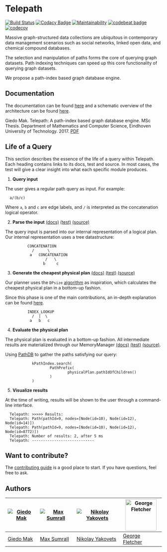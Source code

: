 Telepath
=====
[![Build Status](https://travis-ci.org/giedomak/Telepath.svg?branch=master)](https://travis-ci.org/giedomak/Telepath)
[![Codacy Badge](https://api.codacy.com/project/badge/Grade/54b77ddc30294e5ca6ce0743f50811a4)](https://www.codacy.com/app/giedomak/Telepath?utm_source=github.com&amp;utm_medium=referral&amp;utm_content=giedomak/Telepath&amp;utm_campaign=Badge_Grade)
[![Maintainability](https://api.codeclimate.com/v1/badges/be773a45c811a21e1b00/maintainability)](https://codeclimate.com/github/giedomak/Telepath/maintainability)
[![codebeat badge](https://codebeat.co/badges/ffa0cab1-0edc-4900-b96c-68a17c73e3a8)](https://codebeat.co/projects/github-com-giedomak-telepath-master)
[![codecov](https://codecov.io/gh/giedomak/Telepath/branch/master/graph/badge.svg)](https://codecov.io/gh/giedomak/Telepath)

Massive graph-structured data collections are ubiquitous in contemporary data management scenarios such as social networks, linked open data, and chemical compound databases.

The selection and manipulation of paths forms the core of querying graph datasets. Path indexing techniques can speed up this core functionality of querying graph datasets.

We propose a path-index based graph database engine.

## Documentation

The documentation can be found [here](https://giedomak.github.io/Telepath/telepath/) and a schematic overview of the architecture can be found [here](https://github.com/giedomak/Telepath/tree/master/src/main/resources).

Giedo Mak. Telepath: A path-index based graph database engine.
MSc Thesis. Department of Mathematics and Computer Science, Eindhoven University of Technology. 2017. [PDF](https://github.com/giedomak/Telepath/tree/master/src/main/resources/thesis.pdf)

## Life of a Query

This section describes the essence of the life of a query within Telepath. Each heading contains links to its docs, test and source. In most cases, the test will give a clear insight into what each specific module produces.

1. __Query input__

  The user gives a regular path query as input. For example:

  ```
    a/(b/c)
  ```

  Where `a`, `b` and `c` are edge labels, and `/` is interpreted as the concatenation logical operator.

2. __Parse the input__ [(docs)](https://giedomak.github.io/Telepath/telepath/com.github.giedomak.telepath.staticparser/-static-parser-r-p-q/index.html) [(test)](https://github.com/giedomak/Telepath/blob/master/src/test/java/com/github/giedomak/telepath/staticparser/StaticParserRPQTest.kt#L19) [(source)](https://github.com/giedomak/Telepath/blob/master/src/main/java/com/github/giedomak/telepath/staticparser/StaticParserRPQ.kt#L18)

  The query input is parsed into our internal representation of a logical plan. Our internal representation uses a tree datastructure:

              CONCATENATION
                /      \
               a   CONCATENATION
                      /   \
                     b     c

3. __Generate the cheapest physical plan__ [(docs)](https://giedomak.github.io/Telepath/telepath/com.github.giedomak.telepath.planner/-dynamic-programming-planner/index.html) [(test)](https://github.com/giedomak/Telepath/blob/master/src/test/java/com/github/giedomak/telepath/planner/DynamicProgrammingPlannerTest.kt#L29) [(source)](https://github.com/giedomak/Telepath/blob/master/src/main/java/com/github/giedomak/telepath/planner/DynamicProgrammingPlanner.kt#L20)

  Our planner uses the `DPsize` [algorithm](https://scholar.google.nl/scholar?q=Analysis+of+two+existing+and+one+new+dynamic+programming+algorithm+for+the+generation+of+optimal+bushy+join+trees+without+cross+products&btnG=&hl=en&as_sdt=0%2C5) as inspiration, which calculates the cheapest physical plan in a bottom-up fashion.

  Since this phase is one of the main contributions, an in-depth explanation can be found [here](https://github.com/giedomak/Telepath/blob/master/src/main/java/com/github/giedomak/telepath/planner).

              INDEX_LOOKUP
                /  |  \
               a   b   c

4. __Evaluate the physical plan__

  The physical plan is evaluated in a bottom-up fashion. All intermediate results are materialized through our MemoryManager [(docs)](https://giedomak.github.io/Telepath/telepath/com.github.giedomak.telepath.memorymanager/-memory-manager/index.html) [(test)](https://github.com/giedomak/Telepath/blob/master/src/test/java/com/github/giedomak/telepath/memorymanager/SimpleMemoryManagerTest.kt#L25) [(source)](https://github.com/giedomak/Telepath/blob/master/src/main/java/com/github/giedomak/telepath/memorymanager/SimpleMemoryManager.kt#L23).

  Using [PathDB](https://github.com/maxsumrall/PathDB) to gather the paths satisfying our query:

                kPathIndex.search(
                        PathPrefix(
                                physicalPlan.pathIdOfChildren()
                        )
                )

5. __Visualize results__

  At the time of writing, results will be shown to the user through a command-line interface.

  ```
    Telepath: >>>>> Results:
    Telepath: Path(pathId=9, nodes=[Node(id=10), Node(id=12), Node(id=14)])
    Telepath: Path(pathId=9, nodes=[Node(id=10), Node(id=12), Node(id=8772)])
    Telepath: Number of results: 2, after 5 ms
    Telepath: ----------------------------
  ```

## Want to contribute?

The [contributing guide](https://github.com/giedomak/Telepath/blob/master/CONTRIBUTING.md)
is a good place to start. If you have questions, feel free to ask.

## Authors
[![Giedo Mak](https://avatars0.githubusercontent.com/u/6235566?v=4&s=100)](https://github.com/giedomak) | [![Max Sumrall](https://avatars2.githubusercontent.com/u/628843?v=4&s=100)](https://github.com/maxsumrall) | [![Nikolay Yakovets](https://avatars3.githubusercontent.com/u/5265191?v=4&s=100)](https://github.com/nikk186) | <a href="https://github.com/HiroshiLyda"><img src="https://avatars0.githubusercontent.com/u/21098278?v=4&s=100" width="100" title="George Fletcher" ></a>
---|---|---|---
[Giedo Mak](https://github.com/giedomak) | [Max Sumrall](https://github.com/maxsumrall) | [Nikolay Yakovets](https://github.com/nikk186) | [George Fletcher](https://github.com/HiroshiLyda)
